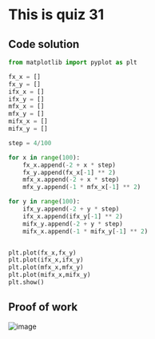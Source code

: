 # This is quiz 31

## Code solution
```.py
from matplotlib import pyplot as plt

fx_x = []
fx_y = []
ifx_x = []
ifx_y = []
mfx_x = []
mfx_y = []
mifx_x = []
mifx_y = []

step = 4/100

for x in range(100):
    fx_x.append(-2 + x * step)
    fx_y.append(fx_x[-1] ** 2)
    mfx_x.append(-2 + x * step)
    mfx_y.append(-1 * mfx_x[-1] ** 2)

for y in range(100):
    ifx_y.append(-2 + y * step)
    ifx_x.append(ifx_y[-1] ** 2)
    mifx_y.append(-2 + y * step)
    mifx_x.append(-1 * mifx_y[-1] ** 2)


plt.plot(fx_x,fx_y)
plt.plot(ifx_x,ifx_y)
plt.plot(mfx_x,mfx_y)
plt.plot(mifx_x,mifx_y)
plt.show()
```

## Proof of work
![image](https://github.com/user-attachments/assets/b8e38cb8-0a2c-4716-9ffd-68ab79035694)
